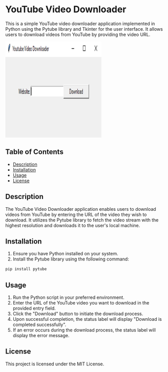 # YouTube Video Downloader

This is a simple YouTube video downloader application implemented in Python using the Pytube library and Tkinter for the user interface. It allows users to download videos from YouTube by providing the video URL.

<img src="Youtube.png" alt="Youtube" style="width: 300px; height: 300px">

## Table of Contents
- [Description](#description)
- [Installation](#installation)
- [Usage](#usage)
- [License](#license)

## Description

The YouTube Video Downloader application enables users to download videos from YouTube by entering the URL of the video they wish to download. It utilizes the Pytube library to fetch the video stream with the highest resolution and downloads it to the user's local machine.

## Installation

1. Ensure you have Python installed on your system.
2. Install the Pytube library using the following command:

```sh
pip install pytube
```

## Usage

1. Run the Python script in your preferred environment.
2. Enter the URL of the YouTube video you want to download in the provided entry field.
3. Click the "Download" button to initiate the download process.
4. Upon successful completion, the status label will display "Download is completed successfully".
5. If an error occurs during the download process, the status label will display the error message.

## License

This project is licensed under the MIT License.
